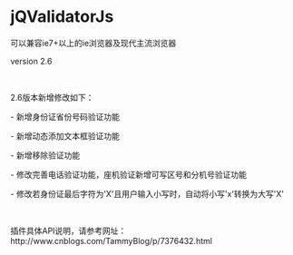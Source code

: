 # jQValidatorJs
<p>可以兼容ie7+以上的ie浏览器及现代主流浏览器</p>
<p>version 2.6</p>
<p></br></p>
<p>2.6版本新增修改如下：</p>
<p>- 新增身份证省份号码验证功能</p>
<p>- 新增动态添加文本框验证功能</p>
<p>- 新增移除验证功能</p>
<p>- 修改完善电话验证功能，座机验证新增可写区号和分机号验证功能</p>
<p>- 修改若身份证最后字符为'X'且用户输入小写时，自动将小写'x'转换为大写'X'</p>
<p></br></p>
<p>插件具体API说明，请参考网址：http://www.cnblogs.com/TammyBlog/p/7376432.html</p>
